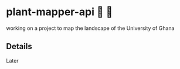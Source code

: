 # plant-mapper-api :pushpin: :deciduous_tree:
working on a project to map the landscape of the University of Ghana

## Details
Later
